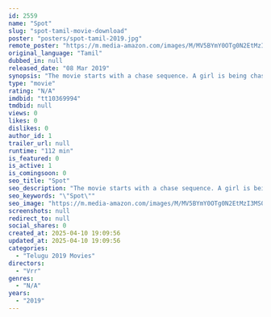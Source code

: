 ```yaml
---
id: 2559
name: "Spot"
slug: "spot-tamil-movie-download"
poster: "posters/spot-tamil-2019.jpg"
remote_poster: "https://m.media-amazon.com/images/M/MV5BYmY0OTg0N2EtMzI3MS00YTE1LWJhMjQtM2ZkMDFjMmE3YmMyXkEyXkFqcGdeQXVyNTM3MDMyMDQ@._V1_SX300.jpg"
original_language: "Tamil"
dubbed_in: null
released_date: "08 Mar 2019"
synopsis: "The movie starts with a chase sequence. A girl is being chased by a bunch of goons as assigned by a dreaded politician. Four boys come to her rescue and she is taken away by them in a car. ..."
type: "movie"
rating: "N/A"
imdbid: "tt10369994"
tmdbid: null
views: 0
likes: 0
dislikes: 0
author_id: 1
trailer_url: null
runtime: "112 min"
is_featured: 0
is_active: 1
is_comingsoon: 0
seo_title: "Spot"
seo_description: "The movie starts with a chase sequence. A girl is being chased by a bunch of goons as assigned by a dreaded politician. Four boys come to her rescue and she is taken away by them in a car. ..."
seo_keywords: "\"Spot\""
seo_image: "https://m.media-amazon.com/images/M/MV5BYmY0OTg0N2EtMzI3MS00YTE1LWJhMjQtM2ZkMDFjMmE3YmMyXkEyXkFqcGdeQXVyNTM3MDMyMDQ@._V1_SX300.jpg"
screenshots: null
redirect_to: null
social_shares: 0
created_at: 2025-04-10 19:09:56
updated_at: 2025-04-10 19:09:56
categories:
  - "Telugu 2019 Movies"
directors:
  - "Vrr"
genres:
  - "N/A"
years:
  - "2019"
---
```

